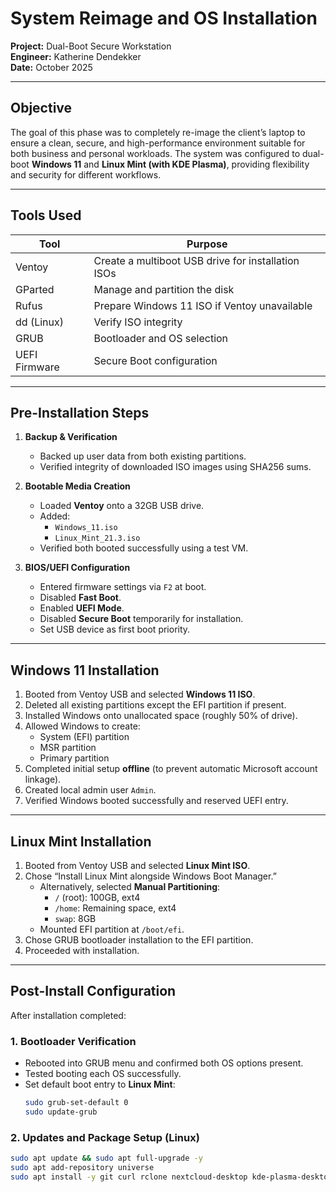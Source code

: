 # System Reimage and OS Installation

**Project:** Dual-Boot Secure Workstation  
**Engineer:** Katherine Dendekker  
**Date:** October 2025  

---

## Objective

The goal of this phase was to completely re-image the client’s laptop to ensure a clean, secure, and high-performance environment suitable for both business and personal workloads. The system was configured to dual-boot **Windows 11** and **Linux Mint (with KDE Plasma)**, providing flexibility and security for different workflows.

---

## Tools Used

| Tool | Purpose |
|------|----------|
| Ventoy | Create a multiboot USB drive for installation ISOs |
| GParted | Manage and partition the disk |
| Rufus | Prepare Windows 11 ISO if Ventoy unavailable |
| dd (Linux) | Verify ISO integrity |
| GRUB | Bootloader and OS selection |
| UEFI Firmware | Secure Boot configuration |

---

## Pre-Installation Steps

1. **Backup & Verification**
   - Backed up user data from both existing partitions.
   - Verified integrity of downloaded ISO images using SHA256 sums.

2. **Bootable Media Creation**
   - Loaded **Ventoy** onto a 32GB USB drive.
   - Added:
     - `Windows_11.iso`
     - `Linux_Mint_21.3.iso`
   - Verified both booted successfully using a test VM.

3. **BIOS/UEFI Configuration**
   - Entered firmware settings via `F2` at boot.
   - Disabled **Fast Boot**.
   - Enabled **UEFI Mode**.
   - Disabled **Secure Boot** temporarily for installation.
   - Set USB device as first boot priority.

---

## Windows 11 Installation

1. Booted from Ventoy USB and selected **Windows 11 ISO**.  
2. Deleted all existing partitions except the EFI partition if present.  
3. Installed Windows onto unallocated space (roughly 50% of drive).  
4. Allowed Windows to create:
   - System (EFI) partition
   - MSR partition
   - Primary partition  
5. Completed initial setup **offline** (to prevent automatic Microsoft account linkage).  
6. Created local admin user `Admin`.  
7. Verified Windows booted successfully and reserved UEFI entry.

---

## Linux Mint Installation

1. Booted from Ventoy USB and selected **Linux Mint ISO**.  
2. Chose “Install Linux Mint alongside Windows Boot Manager.”  
   - Alternatively, selected **Manual Partitioning**:
     - `/` (root): 100GB, ext4
     - `/home`: Remaining space, ext4
     - `swap`: 8GB
   - Mounted EFI partition at `/boot/efi`.
3. Chose GRUB bootloader installation to the EFI partition.  
4. Proceeded with installation.

---

## Post-Install Configuration

After installation completed:

### 1. Bootloader Verification
   - Rebooted into GRUB menu and confirmed both OS options present.
   - Tested booting each OS successfully.
   - Set default boot entry to **Linux Mint**:
     ```bash
     sudo grub-set-default 0
     sudo update-grub
     ```

### 2. Updates and Package Setup (Linux)
   ```bash
   sudo apt update && sudo apt full-upgrade -y
   sudo apt add-repository universe
   sudo apt install -y git curl rclone nextcloud-desktop kde-plasma-desktop
